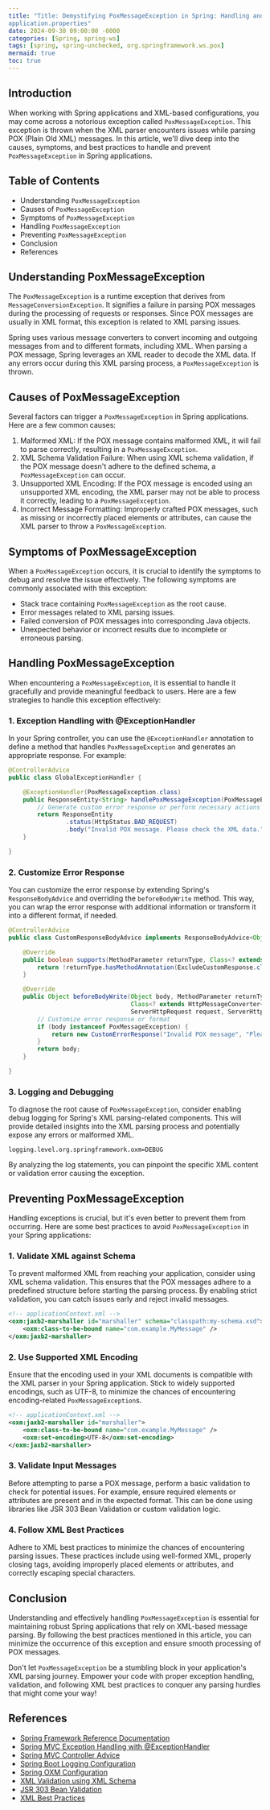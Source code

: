 ```yaml
---
title: "Title: Demystifying PoxMessageException in Spring: Handling and Preventing XML Parsing Issues
application.properties"
date: 2024-09-30 09:00:00 -0000
categories: [Spring, spring-ws]
tags: [spring, spring-unchecked, org.springframework.ws.pox]
mermaid: true
toc: true
---
```



## Introduction

When working with Spring applications and XML-based configurations, you may come across a notorious exception called `PoxMessageException`. This exception is thrown when the XML parser encounters issues while parsing POX (Plain Old XML) messages. In this article, we'll dive deep into the causes, symptoms, and best practices to handle and prevent `PoxMessageException` in Spring applications.

## Table of Contents

- Understanding `PoxMessageException`
- Causes of `PoxMessageException`
- Symptoms of `PoxMessageException`
- Handling `PoxMessageException`
- Preventing `PoxMessageException`
- Conclusion
- References

## Understanding PoxMessageException

The `PoxMessageException` is a runtime exception that derives from `MessageConversionException`. It signifies a failure in parsing POX messages during the processing of requests or responses. Since POX messages are usually in XML format, this exception is related to XML parsing issues.

Spring uses various message converters to convert incoming and outgoing messages from and to different formats, including XML. When parsing a POX message, Spring leverages an XML reader to decode the XML data. If any errors occur during this XML parsing process, a `PoxMessageException` is thrown.

## Causes of PoxMessageException

Several factors can trigger a `PoxMessageException` in Spring applications. Here are a few common causes:

1. Malformed XML: If the POX message contains malformed XML, it will fail to parse correctly, resulting in a `PoxMessageException`.
2. XML Schema Validation Failure: When using XML schema validation, if the POX message doesn't adhere to the defined schema, a `PoxMessageException` can occur.
3. Unsupported XML Encoding: If the POX message is encoded using an unsupported XML encoding, the XML parser may not be able to process it correctly, leading to a `PoxMessageException`.
4. Incorrect Message Formatting: Improperly crafted POX messages, such as missing or incorrectly placed elements or attributes, can cause the XML parser to throw a `PoxMessageException`.

## Symptoms of PoxMessageException

When a `PoxMessageException` occurs, it is crucial to identify the symptoms to debug and resolve the issue effectively. The following symptoms are commonly associated with this exception:

- Stack trace containing `PoxMessageException` as the root cause.
- Error messages related to XML parsing issues.
- Failed conversion of POX messages into corresponding Java objects.
- Unexpected behavior or incorrect results due to incomplete or erroneous parsing.

## Handling PoxMessageException

When encountering a `PoxMessageException`, it is essential to handle it gracefully and provide meaningful feedback to users. Here are a few strategies to handle this exception effectively:

### 1. Exception Handling with @ExceptionHandler

In your Spring controller, you can use the `@ExceptionHandler` annotation to define a method that handles `PoxMessageException` and generates an appropriate response. For example:

```java
@ControllerAdvice
public class GlobalExceptionHandler {

    @ExceptionHandler(PoxMessageException.class)
    public ResponseEntity<String> handlePoxMessageException(PoxMessageException ex) {
        // Generate custom error response or perform necessary actions
        return ResponseEntity
                .status(HttpStatus.BAD_REQUEST)
                .body("Invalid POX message. Please check the XML data.");
    }

}
```

### 2. Customize Error Response

You can customize the error response by extending Spring's `ResponseBodyAdvice` and overriding the `beforeBodyWrite` method. This way, you can wrap the error response with additional information or transform it into a different format, if needed.

```java
@ControllerAdvice
public class CustomResponseBodyAdvice implements ResponseBodyAdvice<Object> {

    @Override
    public boolean supports(MethodParameter returnType, Class<? extends HttpMessageConverter<?>> converterType) {
        return !returnType.hasMethodAnnotation(ExcludeCustomResponse.class);
    }

    @Override
    public Object beforeBodyWrite(Object body, MethodParameter returnType, MediaType selectedContentType,
                                  Class<? extends HttpMessageConverter<?>> selectedConverterType,
                                  ServerHttpRequest request, ServerHttpResponse response) {
        // Customize error response or format
        if (body instanceof PoxMessageException) {
            return new CustomErrorResponse("Invalid POX message", "Please check the XML data");
        }
        return body;
    }

}
```

### 3. Logging and Debugging

To diagnose the root cause of `PoxMessageException`, consider enabling debug logging for Spring's XML parsing-related components. This will provide detailed insights into the XML parsing process and potentially expose any errors or malformed XML.

```properties
logging.level.org.springframework.oxm=DEBUG
```

By analyzing the log statements, you can pinpoint the specific XML content or validation error causing the exception.

## Preventing PoxMessageException

Handling exceptions is crucial, but it's even better to prevent them from occurring. Here are some best practices to avoid `PoxMessageException` in your Spring applications:

### 1. Validate XML against Schema

To prevent malformed XML from reaching your application, consider using XML schema validation. This ensures that the POX messages adhere to a predefined structure before starting the parsing process. By enabling strict validation, you can catch issues early and reject invalid messages.

```xml
<!-- applicationContext.xml -->
<oxm:jaxb2-marshaller id="marshaller" schema="classpath:my-schema.xsd">
    <oxm:class-to-be-bound name="com.example.MyMessage" />
</oxm:jaxb2-marshaller>
```

### 2. Use Supported XML Encoding

Ensure that the encoding used in your XML documents is compatible with the XML parser in your Spring application. Stick to widely supported encodings, such as UTF-8, to minimize the chances of encountering encoding-related `PoxMessageException`s.

```xml
<!-- applicationContext.xml -->
<oxm:jaxb2-marshaller id="marshaller">
    <oxm:class-to-be-bound name="com.example.MyMessage" />
    <oxm:set-encoding>UTF-8</oxm:set-encoding>
</oxm:jaxb2-marshaller>
```

### 3. Validate Input Messages

Before attempting to parse a POX message, perform a basic validation to check for potential issues. For example, ensure required elements or attributes are present and in the expected format. This can be done using libraries like JSR 303 Bean Validation or custom validation logic.

### 4. Follow XML Best Practices

Adhere to XML best practices to minimize the chances of encountering parsing issues. These practices include using well-formed XML, properly closing tags, avoiding improperly placed elements or attributes, and correctly escaping special characters.

## Conclusion

Understanding and effectively handling `PoxMessageException` is essential for maintaining robust Spring applications that rely on XML-based message parsing. By following the best practices mentioned in this article, you can minimize the occurrence of this exception and ensure smooth processing of POX messages.

Don't let `PoxMessageException` be a stumbling block in your application's XML parsing journey. Empower your code with proper exception handling, validation, and following XML best practices to conquer any parsing hurdles that might come your way!

## References

- [Spring Framework Reference Documentation](https://docs.spring.io/spring-framework/docs/current/reference/html/)
- [Spring MVC Exception Handling with @ExceptionHandler](https://www.baeldung.com/spring-mvc-handlerexceptionresolver)
- [Spring MVC Controller Advice](https://www.baeldung.com/spring-mvc-controlleradvice)
- [Spring Boot Logging Configuration](https://docs.spring.io/spring-boot/docs/current/reference/html/features.html#features.logging)
- [Spring OXM Configuration](https://docs.spring.io/spring-framework/docs/current/reference/html/integration.html#oxm)
- [XML Validation using XML Schema](https://www.baeldung.com/xml-schema-validate)
- [JSR 303 Bean Validation](https://beanvalidation.org/)
- [XML Best Practices](https://www.oracle.com/technical-resources/articles/javase/index.html)